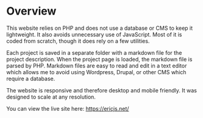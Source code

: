 # Overview

This website relies on PHP and does not use a database or CMS to keep it lightweight. It also avoids unnecessary use of JavaScript. Most of it is coded from scratch, though it does rely on a few utilities. 

Each project is saved in a separate folder with a markdown file for the project description. When the project page is loaded, the markdown file is parsed by PHP. Markdown files are easy to read and edit in a text editor which allows me to avoid using Wordpress, Drupal, or other CMS which require a database.

The website is responsive and therefore desktop and mobile friendly. It was designed to scale at any resolution.

You can view the live site here: https://ericjs.net/

